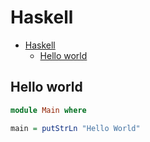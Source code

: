 # Haskell

<!--ts-->
* [Haskell](hasekll.md#haskell)
   * [Hello world](hasekll.md#hello-world)

<!-- Added by: runner, at: Tue Jul 20 09:19:11 UTC 2021 -->

<!--te-->

## Hello world
```haskell
module Main where

main = putStrLn "Hello World"
```

